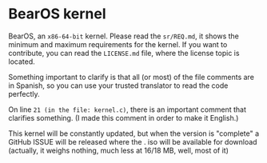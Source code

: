 BearOS kernel
===============

BearOS, an ``x86-64-bit`` kernel.
Please read the ``sr/REQ.md``, it shows the minimum and maximum requirements for the kernel.
If you want to contribute, you can read the ``LICENSE.md`` file, where the license topic is located.

Something important to clarify is that all (or most) of the file comments are in Spanish, so you can use your trusted translator to read the code perfectly.

On line ``21 (in the file: kernel.c)``, there is an important comment that clarifies something. (I made this comment in order to make it English.)

This kernel will be constantly updated, but when the version is "complete" a GitHub ISSUE will be released where the . iso will be available for download (actually, it weighs nothing, much less at 16/18 MB, well, most of it)
